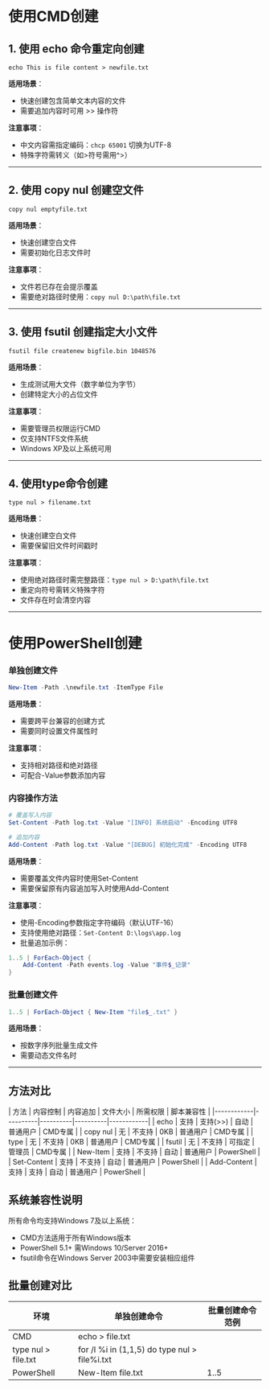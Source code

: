 

# 使用CMD创建
## 1. 使用 echo 命令重定向创建
```batch
echo This is file content > newfile.txt
```
**适用场景**：
- 快速创建包含简单文本内容的文件
- 需要追加内容时可用 >> 操作符

**注意事项**：
- 中文内容需指定编码：`chcp 65001` 切换为UTF-8
- 特殊字符需转义（如>符号需用^>）

---

## 2. 使用 copy nul 创建空文件
```batch
copy nul emptyfile.txt
```
**适用场景**：
- 快速创建空白文件
- 需要初始化日志文件时

**注意事项**：
- 文件若已存在会提示覆盖
- 需要绝对路径时使用：`copy nul D:\path\file.txt`

---

## 3. 使用 fsutil 创建指定大小文件
```batch
fsutil file createnew bigfile.bin 1048576
```
**适用场景**：
- 生成测试用大文件（数字单位为字节）
- 创建特定大小的占位文件

**注意事项**：
- 需要管理员权限运行CMD
- 仅支持NTFS文件系统
- Windows XP及以上系统可用

---

## 4. 使用type命令创建
```batch
type nul > filename.txt
```
**适用场景**：
- 快速创建空白文件
- 需要保留旧文件时间戳时

**注意事项**：
- 使用绝对路径时需完整路径：`type nul > D:\path\file.txt`
- 重定向符号需转义特殊字符
- 文件存在时会清空内容

---

# 使用PowerShell创建
### 单独创建文件
```powershell
New-Item -Path .\newfile.txt -ItemType File
```
**适用场景**：
- 需要跨平台兼容的创建方式
- 需要同时设置文件属性时

**注意事项**：
- 支持相对路径和绝对路径
- 可配合-Value参数添加内容

### 内容操作方法
```powershell
# 覆盖写入内容
Set-Content -Path log.txt -Value "[INFO] 系统启动" -Encoding UTF8

# 追加内容
Add-Content -Path log.txt -Value "[DEBUG] 初始化完成" -Encoding UTF8
```
**适用场景**：
- 需要覆盖文件内容时使用Set-Content
- 需要保留原有内容追加写入时使用Add-Content

**注意事项**：
- 使用-Encoding参数指定字符编码（默认UTF-16）
- 支持使用绝对路径：`Set-Content D:\logs\app.log`
- 批量追加示例：
```powershell
1..5 | ForEach-Object { 
    Add-Content -Path events.log -Value "事件$_记录"
}
```

### 批量创建文件
```powershell
1..5 | ForEach-Object { New-Item "file$_.txt" }
```
**适用场景**：
- 按数字序列批量生成文件
- 需要动态文件名时

---

## 方法对比
| 方法        | 内容控制 | 内容追加 | 文件大小 | 所需权限 | 脚本兼容性 |
|------------|----------|----------|----------|------------|
| echo       | 支持     | 支持(>>) | 自动     | 普通用户 | CMD专属    |
| copy nul   | 无       | 不支持   | 0KB      | 普通用户 | CMD专属    |
| type       | 无       | 不支持   | 0KB      | 普通用户 | CMD专属    |
| fsutil     | 无       | 不支持   | 可指定   | 管理员   | CMD专属    |
| New-Item   | 支持     | 不支持   | 自动     | 普通用户 | PowerShell |
| Set-Content | 支持   | 不支持   | 自动     | 普通用户 | PowerShell |
| Add-Content | 支持   | 支持     | 自动     | 普通用户 | PowerShell |

## 系统兼容性说明
所有命令均支持Windows 7及以上系统：
- CMD方法适用于所有Windows版本
- PowerShell 5.1+ 需Windows 10/Server 2016+
- fsutil命令在Windows Server 2003中需要安装相应组件

## 批量创建对比
| 环境       | 单独创建命令                 | 批量创建命令范例                          |
|------------|-----------------------------|------------------------------------------|
| CMD        | echo > file.txt 
type nul > file.txt | for /l %i in (1,1,5) do type nul > file%i.txt |
| PowerShell | New-Item file.txt          | 1..5 | % { New-Item "file$_.txt" }          |